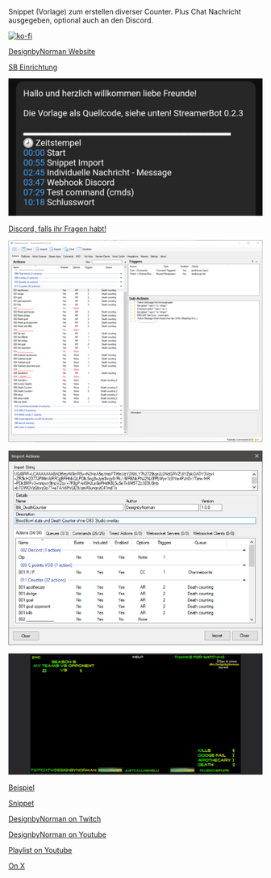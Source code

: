 Snippet (Vorlage) zum erstellen diverser Counter. Plus Chat Nachricht ausgegeben, optional auch an den Discord.

[![ko-fi](https://storage.ko-fi.com/cdn/brandasset/kofi_button_dark.png)](https://ko-fi.com/W7W5Z38WJ)

[DesignbyNorman Website](https://www.designbynorman.com/)

[SB Einrichtung](https://www.designbynorman.com/streamer-bot-einrichten/)

![Zeitstempel](
https://github.com/Designbynorman/SceneCamStreamerBot/blob/main/Zeitstempel.jpg)

[Discord, falls ihr Fragen habt!](https://discord.gg/Gdt94HaFbM)

![SB Screenshot](https://github.com/Designbynorman/Death-counter-und-Blood-Bowl-Statistik/blob/main/cj1.png)

![SB Import](https://github.com/Designbynorman/Death-counter-und-Blood-Bowl-Statistik/blob/main/counters.png)

![Overlay Ansicht](https://github.com/Designbynorman/Death-counter-und-Blood-Bowl-Statistik/blob/main/overlay.png)

[Beispiel](https://clips.twitch.tv/UglyAntediluvianOxOSsloth-k09ZmZd1zuwWWAxh)

[Snippet](https://github.com/Designbynorman/Twitch-Clip-Nachricht-im-Chat-Nachricht-via-Discord/blob/main/Snippet)

[DesignbyNorman on Twitch](https://www.twitch.tv/designbynorman)

[DesignbyNorman on Youtube](https://www.youtube.com/@DesignbyNorman)

[Playlist on Youtube](https://www.youtube.com/playlist?list=PLrgOpxS02b-PncLHRg-5W7kJ3o4TT6DhM)

[On X](https://x.com/Designbynorman)
